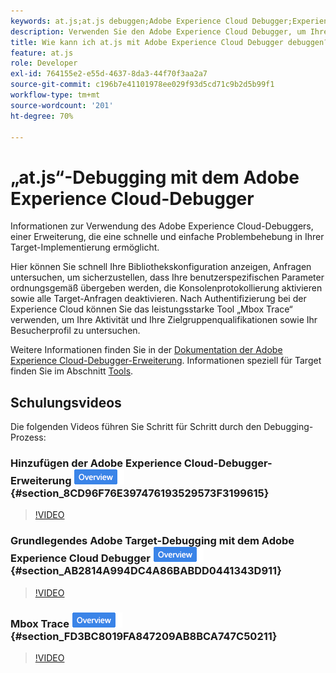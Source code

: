 ```yaml
---
keywords: at.js;at.js debuggen;Adobe Experience Cloud Debugger;Experience Cloud Debugger;Mbox-Verfolgung;Mbox-Hervorhebung;debug;Debugging
description: Verwenden Sie den Adobe Experience Cloud Debugger, um Ihre Bibliothekskonfiguration anzuzeigen, Anforderungen zu untersuchen, die Konsolenprotokollierung zu aktivieren, zu deaktivieren [!DNL Target] und mehr.
title: Wie kann ich at.js mit Adobe Experience Cloud Debugger debuggen?
feature: at.js
role: Developer
exl-id: 764155e2-e55d-4637-8da3-44f70f3aa2a7
source-git-commit: c196b7e41101978ee029f93d5cd71c9b2d5b99f1
workflow-type: tm+mt
source-wordcount: '201'
ht-degree: 70%

---
```


# „at.js“-Debugging mit dem Adobe Experience Cloud-Debugger

Informationen zur Verwendung des Adobe Experience Cloud-Debuggers, einer Erweiterung, die eine schnelle und einfache Problembehebung in Ihrer Target-Implementierung ermöglicht.

Hier können Sie schnell Ihre Bibliothekskonfiguration anzeigen, Anfragen untersuchen, um sicherzustellen, dass Ihre benutzerspezifischen Parameter ordnungsgemäß übergeben werden, die Konsolenprotokollierung aktivieren sowie alle Target-Anfragen deaktivieren. Nach Authentifizierung bei der Experience Cloud können Sie das leistungsstarke Tool „Mbox Trace“ verwenden, um Ihre Aktivität und Ihre Zielgruppenqualifikationen sowie Ihr Besucherprofil zu untersuchen.

Weitere Informationen finden Sie in der [Dokumentation der Adobe Experience Cloud-Debugger-Erweiterung](https://experienceleague.adobe.com/docs/debugger/using/experience-cloud-debugger.html). Informationen speziell für Target finden Sie im Abschnitt [Tools](https://experienceleague.adobe.com/docs/debugger/using/tools.html).

## Schulungsvideos

Die folgenden Videos führen Sie Schritt für Schritt durch den Debugging-Prozess:

### Hinzufügen der Adobe Experience Cloud-Debugger-Erweiterung  ![Übersichts-Badge](/help/main/assets/overview.png) {#section_8CD96F76E397476193529573F3199615}

>[!VIDEO](https://video.tv.adobe.com/v/23114/)

### Grundlegendes Adobe Target-Debugging mit dem Adobe Experience Cloud Debugger ![Übersichtszeichen](/help/main/assets/overview.png) {#section_AB2814A994DC4A86BABDD0441343D911}

>[!VIDEO](https://video.tv.adobe.com/v/23115/)

### Mbox Trace ![Übersichtszeichen](/help/main/assets/overview.png) {#section_FD3BC8019FA847209AB8BCA747C50211}

>[!VIDEO](https://video.tv.adobe.com/v/23113/)
